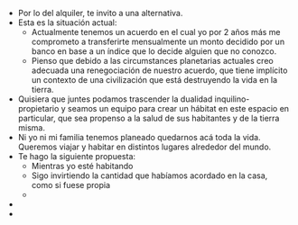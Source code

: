 - Por lo del alquiler, te invito a una alternativa.
- Esta es la situación actual:
	- Actualmente tenemos un acuerdo en el cual yo por 2 años más me comprometo a transferirte mensualmente un monto decidido por un banco en base a un índice que lo decide alguien que no conozco.
	- Pienso que debido a las circumstances planetarias actuales creo adecuada una renegociación de nuestro acuerdo, que tiene implícito un contexto de una civilización que está destruyendo la vida en la tierra.
- Quisiera que juntes podamos trascender la dualidad inquilino-propietario y seamos un equipo para crear un hábitat en este espacio en particular, que sea propenso a la salud de sus habitantes y de la tierra misma.
- Ni yo ni mi familia tenemos planeado quedarnos acá toda la vida. Queremos viajar y habitar en distintos lugares alrededor del mundo.
- Te hago la siguiente propuesta:
	- Mientras yo esté habitando
	- Sigo invirtiendo la cantidad que habíamos acordado en la casa, como si fuese propia
	-
-
-